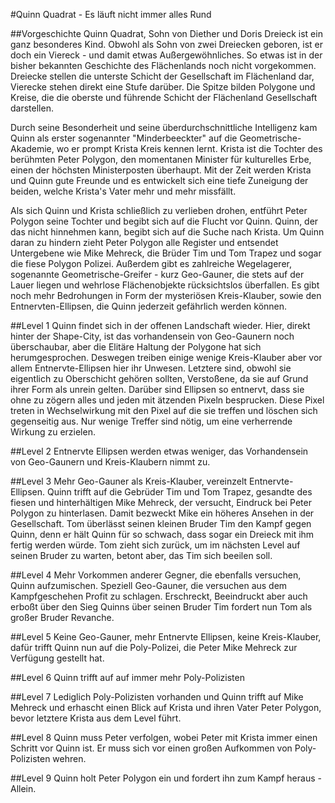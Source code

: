 #Quinn Quadrat - Es läuft nicht immer alles Rund

##Vorgeschichte
Quinn Quadrat, Sohn von Diether und Doris Dreieck ist ein ganz besonderes Kind.
Obwohl als Sohn von zwei Dreiecken geboren, ist er doch ein Viereck - und damit etwas Außergewöhnliches. So etwas ist in der bisher bekannten Geschichte des Flächenlands noch nicht vorgekommen.
Dreiecke stellen die unterste Schicht der Gesellschaft im Flächenland dar, Vierecke stehen direkt eine Stufe darüber. Die Spitze bilden
Polygone und Kreise, die die oberste und führende Schicht der Flächenland Gesellschaft darstellen.

Durch seine Besonderheit und seine überdurchschnittliche Intelligenz kam Quinn als erster sogenannter "Minderbeeckter" auf die Geometrische-Akademie, 
wo er prompt Krista Kreis kennen lernt. 
Krista ist die Tochter des berühmten Peter Polygon, den momentanen Minister für kulturelles Erbe, einen der höchsten Ministerposten überhaupt.
Mit der Zeit werden Krista und Quinn gute Freunde und es entwickelt sich eine tiefe Zuneigung der beiden, welche Krista's Vater mehr und mehr missfällt.

Als sich Quinn und Krista schließlich zu verlieben drohen, entführt Peter Polygon seine Tochter und begibt sich auf die Flucht vor Quinn.
Quinn, der das nicht hinnehmen kann, begibt sich auf die Suche nach Krista. Um Quinn daran zu hindern zieht Peter Polygon alle Register und entsendet Untergebene wie Mike Mehreck, die Brüder Tim und Tom Trapez und sogar die fiese Polygon Polizei. Außerdem gibt es zahlreiche Wegelagerer, sogenannte Geometrische-Greifer - kurz Geo-Gauner, die stets auf der Lauer liegen und wehrlose Flächenobjekte rücksichtslos überfallen. Es gibt noch mehr Bedrohungen in Form der mysteriösen Kreis-Klauber, sowie den Entnervten-Ellipsen, die Quinn jederzeit gefährlich werden können.

##Level 1
Quinn findet sich in der offenen Landschaft wieder. Hier, direkt hinter der Shape-City, ist das vorhandensein von Geo-Gaunern noch überschaubar, aber die Elitäre Haltung der Polygone hat sich herumgesprochen. Deswegen treiben einige wenige Kreis-Klauber aber vor allem Entnervte-Ellipsen hier ihr Unwesen. Letztere sind, obwohl sie eigentlich zu Oberschicht gehören sollten, Verstoßene, da sie auf Grund ihrer Form als unrein gelten. Darüber sind Ellipsen so entnervt, dass sie ohne zu zögern alles und jeden mit ätzenden Pixeln besprucken. Diese Pixel treten in Wechselwirkung mit den Pixel auf die sie treffen und löschen sich gegenseitig aus. Nur wenige Treffer sind nötig, um eine verherrende Wirkung zu erzielen.

##Level 2
Entnervte Ellipsen werden etwas weniger, das Vorhandensein von Geo-Gaunern und Kreis-Klaubern nimmt zu.

##Level 3
Mehr Geo-Gauner als Kreis-Klauber, vereinzelt Entnervte-Ellipsen. Quinn trifft auf die Gebrüder Tim und Tom Trapez, gesandte des fiesen und hinterhältigen Mike Mehreck, der versucht, Eindruck bei Peter Polygon zu hinterlasen. Damit bezweckt Mike ein höheres Ansehen in der Gesellschaft.
Tom überlässt seinen kleinen Bruder Tim den Kampf gegen Quinn, denn er hält Quinn für so schwach, dass sogar ein Dreieck mit ihm fertig werden würde. Tom zieht sich zurück, um im nächsten Level auf seinen Bruder zu warten, betont aber, das Tim sich beeilen soll.

##Level 4
Mehr Vorkommen anderer Gegner, die ebenfalls versuchen, Quinn aufzumischen. Speziell Geo-Gauner, die versuchen aus dem Kampfgeschehen Profit zu schlagen.
Erschreckt, Beeindruckt aber auch erboßt über den Sieg Quinns über seinen Bruder Tim fordert nun Tom als großer Bruder Revanche.

##Level 5
Keine Geo-Gauner, mehr Entnervte Ellipsen, keine Kreis-Klauber, dafür trifft Quinn nun auf die Poly-Polizei, die Peter Mike Mehreck zur Verfügung gestellt hat.

##Level 6
Quinn trifft auf auf immer mehr Poly-Polizisten

##Level 7
Lediglich Poly-Polizisten vorhanden und Quinn trifft auf Mike Mehreck und erhascht einen Blick auf Krista und ihren Vater Peter Polygon, bevor letztere Krista aus dem Level führt.

##Level 8
Quinn muss Peter verfolgen, wobei Peter mit Krista immer einen Schritt vor Quinn ist. Er muss sich vor einen großen Aufkommen von Poly-Polizisten wehren.

##Level 9
Quinn holt Peter Polygon ein und fordert ihn zum Kampf heraus - Allein.
